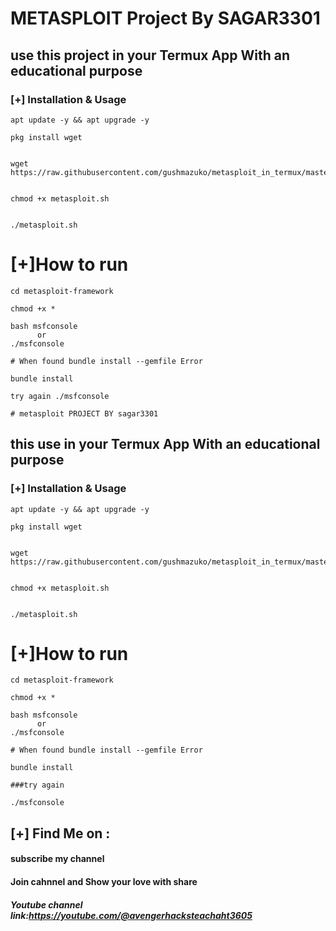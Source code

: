 # METASPLOIT Project By SAGAR3301
## use this project in your Termux App With an educational purpose 

### [+] Installation & Usage
```
apt update -y && apt upgrade -y

pkg install wget


wget https://raw.githubusercontent.com/gushmazuko/metasploit_in_termux/master/metasploit.sh


chmod +x metasploit.sh


./metasploit.sh
```

# [+]How to run
```
cd metasploit-framework

chmod +x *

bash msfconsole
      or
./msfconsole

# When found bundle install --gemfile Error

bundle install

try again ./msfconsole
```
    # metasploit PROJECT BY sagar3301
## this use in your Termux App With an educational purpose 

### [+] Installation & Usage
```
apt update -y && apt upgrade -y

pkg install wget


wget https://raw.githubusercontent.com/gushmazuko/metasploit_in_termux/master/metasploit.sh


chmod +x metasploit.sh


./metasploit.sh
```

# [+]How to run
```
cd metasploit-framework

chmod +x *

bash msfconsole
      or
./msfconsole

# When found bundle install --gemfile Error

bundle install

###try again

./msfconsole
```
    

## [+] Find Me on :
#### subscribe my channel 
#### Join cahnnel and Show your love with share
##### Youtube channel link:https://youtube.com/@avengerhacksteachaht3605

